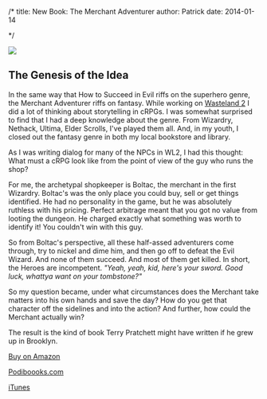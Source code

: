 /*
title: New Book: The Merchant Adventurer 
author: Patrick
date: 2014-01-14

*/



<div class="vertheroimage">
<a href="http://www.amazon.com/Merchant-Adventurer-Patrick-E-McLean-ebook/dp/B00HRLDBPG"><img src="http://www.patrickemclean.com/images/boltaccover.jpg"  /></a>
</div>


## The Genesis of the Idea

In the same way that How to Succeed in Evil riffs on the superhero genre, the Merchant Adventurer riffs on fantasy. While working on [Wasteland 2](http://www.patrickemclean.com/2012/wasteland2) I did a lot of thinking about storytelling in cRPGs. I was somewhat surprised to find that I had a deep knowledge about the genre. From Wizardry, Nethack, Ultima, Elder Scrolls, I've played them all. And, in my youth, I closed out the fantasy genre in both my local bookstore and library. 

As I was writing dialog for many of the NPCs in WL2, I had this thought: What must a cRPG look like from the point of view of the guy who runs the shop?

For me, the archetypal shopkeeper is Boltac, the merchant in the first Wizardry. Boltac's was the only place you could buy, sell or get things identified. He had no personality in the game, but he was absolutely ruthless with his pricing. Perfect arbitrage meant that you got no value from looting the dungeon. He charged exactly what something was worth to identify it! You couldn't win with this guy. 

So from Boltac's perspective, all these half-assed adventurers come through, try to nickel and dime him, and then go off to defeat the Evil Wizard. And none of them succeed. And most of them get killed. In short, the Heroes are incompetent. *"Yeah, yeah, kid, here's your sword. Good luck, whattya want on your tombstone?"* 

So my question became, under what circumstances does the Merchant take matters into his own hands and save the day? How do you get that character off the sidelines and into the action? And further, how could the Merchant actually win?

The result is the kind of book Terry Pratchett might have written if he grew up in Brooklyn. 

[Buy on Amazon](http://www.amazon.com/Merchant-Adventurer-Patrick-E-McLean-ebook/dp/B00HRLDBPG) 

[Podiboooks.com](http://podiobooks.com/title/the-merchant-adventurer/) 

[iTunes](http://itunes.apple.com/podcast/id794743550)

 
